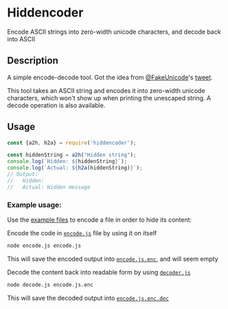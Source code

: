 # Hiddencoder
Encode ASCII strings into zero-width unicode characters, and decode back into ASCII

## Description
A simple encode-decode tool.
Got the idea from [@FakeUnicode](https://twitter.com/FakeUnicode)'s [tweet](https://twitter.com/FakeUnicode/status/882419542990831616).

This tool takes an ASCII string and encodes it into zero-width unicode characters, which won't show up when printing the unescaped string.
A decode operation is also available.

## Usage
```Javascript
const {a2h, h2a} = require('hiddencoder');

const hiddenString = a2h("Hidden string");
console.log(`Hidden: ${hiddenString}`);
console.log(`Actual: ${h2a(hiddenString)}`);
// Output:
//   Hidden: 󠀇󠁀󠀵󠀵󠀶󠁅󠄳󠁄󠀶󠁐󠁐󠀲󠀸󠀶
//   Actual: Hidden message
```

### Example usage:
Use the [example files](example/) to encode a file in order to hide its content:

Encode the code in [`encode.js`](example/encode.js) file by using it on itself
```Bash
node encode.js encode.js
```
This will save the encoded output into [`encode.js.enc`](example/encode.js.enc), and will seem empty

Decode the content back into readable form by using [`decoder.js`](example/decoder.js)
```Bash
node decode.js encode.js.enc
```
This will save the decoded output into [`encode.js.enc.dec`](example/encode.js.enc.dec)